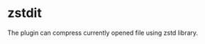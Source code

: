 # zstdit

<!-- Plugin description -->
The plugin can compress currently opened file using zstd library.
<!-- Plugin description end -->

